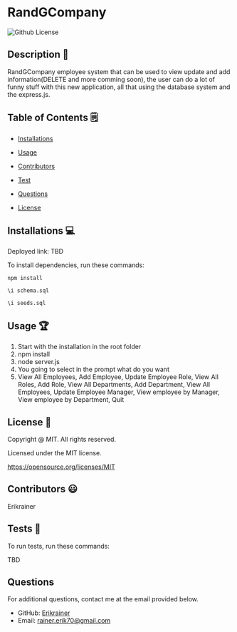 # RandGCompany
  ![Github License](https://img.shields.io/badge/License-MIT-yellow.svg)


## Description 📝

RandGCompany employee system that can be used to view update and add information(DELETE and more comming soon), the user can do a lot of funny stuff with this new application, all that using the database system and the express.js.

## Table of Contents 🗒

* [Installations](#installations-💻)

* [Usage](#usage-🏆)

* [Contributors](#contributors-😃)

* [Test](#tests-🧪)

* [Questions](#questions)

* [License](#license-📛)

## Installations  💻

Deployed link: TBD 

To install dependencies, run these commands:

```
npm install
```
```
\i schema.sql
```
```
\i seeds.sql

```
## Usage 🏆

1. Start with the installation in the root folder
2. npm install
3. node server.js
4. You going to select in the prompt what do you want
5. View All Employees, Add Employee, Update Employee Role, View All Roles, Add Role, View All Departments, Add Department, View All Employees, Update Employee Manager, View employee by Manager, View employee by Department, Quit

## License 📛 

  Copyright @ MIT. All rights reserved.

  Licensed under the MIT license.

  https://opensource.org/licenses/MIT

## Contributors 😃

Erikrainer

## Tests 🧪

To run tests, run these commands:


TBD


## Questions

For additional questions, contact me at the email provided below. 

- GitHub: [Erikrainer](https://github.com/Erikrainer/)
- Email:  rainer.erik70@gmail.com


